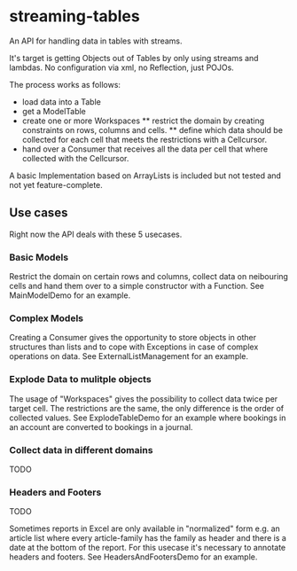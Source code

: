 # streaming-tables
An API for handling data in tables with streams.

It's target is getting Objects out of Tables by only using streams and lambdas. 
No configuration via xml, no Reflection, just POJOs.

The process works as follows:

* load data into a Table
* get a ModelTable
* create one or more Workspaces
** restrict the domain by creating constraints on rows, columns and cells.
** define which data should be collected for each cell that meets the restrictions with a Cellcursor.
* hand over a Consumer that receives all the data per cell that where collected with the Cellcursor. 

A basic Implementation based on ArrayLists is included but not tested and not yet feature-complete.

## Use cases

Right now the API deals with these 5 usecases.

### Basic Models

Restrict the domain on certain rows and columns, collect data on neibouring cells and hand them over to a simple constructor with a Function.
See MainModelDemo for an example.

### Complex Models

Creating a Consumer gives the opportunity to store objects in other structures than lists and to cope with Exceptions in case of complex operations on data.
See ExternalListManagement for an example.

### Explode Data to mulitple objects

The usage of "Workspaces" gives the possibility to collect data twice per target cell.
The restrictions are the same, the only difference is the order of collected values.
See ExplodeTableDemo for an example where bookings in an account are converted to bookings in a journal.

### Collect data in different domains

TODO

### Headers and Footers

TODO

Sometimes reports in Excel are only available in "normalized" form e.g. an article list where every article-family has the family as header and there is a date at the bottom of the report. For this usecase it's necessary to annotate headers and footers.
See HeadersAndFootersDemo for an example.
